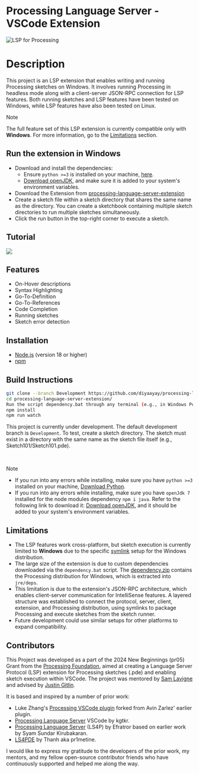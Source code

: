 # Processing Language Server - VSCode Extension

![LSP for Processing](https://img.shields.io/badge/Language%20Server-LS4P-blue?style=flat-square)
<!-- ![Port](https://img.shields.io/badge/Port%20Number-6009-green?style=flat-square)<br /> -->
<!-- [![Build Status](https://img.shields.io/github/actions/workflow/status/yourusername/ls4p/build.yml?branch=main)](https://github.com/yourusername/ls4p/actions) -->

# Description

This project is an LSP extension that enables writing and running Processing sketches on Windows. It involves running Processing in headless mode along with a client-server JSON-RPC connection for LSP features. Both running sketches and LSP features have been tested on Windows, while LSP features have also been tested on Linux.

>[!NOTE]  
>The full feature set of this LSP extension is currently compatible only with **Windows**. For more information, go to the [Limitations](#limitations) section. 

## Run the extension in Windows 
- Download and install the dependencies:
	- Ensure `python >=3` is installed on your machine,
[here](https://www.python.org/ftp/python/3.13.0/python-3.13.0-amd64.exe).
	- [Download openJDK](https://github.com/alexkasko/openjdk-unofficial-builds#openjdk-unofficial-installers-for-windows-linux-and-mac-os-x), and make sure it is added to your system's environment variables.
- Download the Extension from [processing-language-server-extension](https://marketplace.visualstudio.com/items?itemName=DiyaSolanki.processing-language-server-extension)
- Create a sketch file within a sketch directory that shares the same name as the directory. You can create a sketchbook containing multiple sketch directories to run multiple sketches simultaneously.
- Click the run button in the top-right corner to execute a sketch.

## Tutorial
![](./assets/fileicons/demo.gif)

<!-- 
### SketchBook -->
<!-- ![](./assets/fileicons/sketchbook.png) -->




<!-- ## Capabilitites:

### On-Hover description
![](./assets/fileicons/hover.gif)

### Go-To-Definition
![](./assets/fileicons/gotoDef.gif)

### Go-To-References
![](./assets/fileicons/gotoref.gif)

### Code-Completion
![](./assets//fileicons/2024-09-16%2018-06-18.gif)

### Linux distribution
![](./assets//fileicons/image.png) -->

## Features
- On-Hover descriptions
- Syntax Highlighting
- Go-To-Definition
- Go-To-References
- Code Completion
- Running sketches
- Sketch error detection

## Installation

- [Node.js](https://nodejs.org/) (version 18 or higher)
- [npm](https://www.npmjs.com/)


## Build Instructions

```sh
git clone --branch Development https://github.com/diyaayay/processing-language-server-extension.git
cd processing-language-server-extension/
Run the script dependency.bat through any terminal (e.g., in Windows Powershell, run .\dependency.bat)
npm install
npm run watch
```

This project is currently under development. The default development branch is `Development`. To test, create a sketch directory. The sketch must exist in a directory with the same name as the sketch file itself (e.g., Sketch101/Sketch101.pde).

<br>

> [!NOTE]
> - If you run into any errors while installing, make sure you have `python >=3` installed on your machine,
[Download Python](https://www.python.org/ftp/python/3.13.0/python-3.13.0-amd64.exe).
> - If you run into any errors while installing, make sure you have `openJdk 7` installed for the node modules dependency 
`npm i java`. Refer to the following link to download it: [Download openJDK](https://github.com/alexkasko/openjdk-unofficial-builds#openjdk-unofficial-installers-for-windows-linux-and-mac-os-x), and it should be added to your system's environment variables.

## Limitations

- The LSP features work cross-platform, but sketch execution is currently limited to **Windows** due to the specific [symlink](https://doc.rust-lang.org/std/os/unix/fs/fn.symlink.html) setup for the Windows distribution.
- The large size of the extension is due to custom dependencies downloaded via the `dependency.bat` script. The [dependency.zip](https://github.com/diyaayay/processing-language-server-extension/releases/download/v1.2/dependency.zip) contains the Processing distribution for Windows, which is extracted into `jre/deps`.
- This limitation is due to the extension's JSON-RPC architecture, which enables client-server communication for IntelliSense features. A layered structure was established to connect the protocol, server, client, extension, and Processing distribution, using symlinks to package Processing and execute sketches from the sketch runner.
- Future development could use similar setups for other platforms to expand compatibility.

## Contributors

This Project was developed as a part of the 2024 New Beginnings (pr05) Grant from the [Processing Foundation](https://github.com/processing), aimed at creating a Language Server Protocol (LSP) extension for Processing sketches (.pde) and enabling sketch execution within VSCode. The project was mentored by [Sam Lavigne](https://github.com/antiboredom) and advised by [Justin Gitlin](https://github.com/cacheflowe).

It is based and inspired by a number of prior work:
- Luke Zhang's [Processing VSCode plugin](https://github.com/Luke-zhang-04/processing-vscode) forked from Avin Zarlez' earlier plugin.
- [Processing Language Server](https://github.com/kgtkr/processing-language-server-vscode) VSCode by kgtkr.
-  [Processing Language Server](https://github.com/Efratror/LS4P) (LS4P) by Efratror based on earlier work by Syam Sundar Kirubakaran.
- [LS4PDE](https://github.com/pr1metine/ls4pde) by Thanh aka pr1metine.

I would like to express my gratitude to the developers of the prior work, my mentors, and my fellow open-source contributor friends who have continuously supported and helped me along the way.